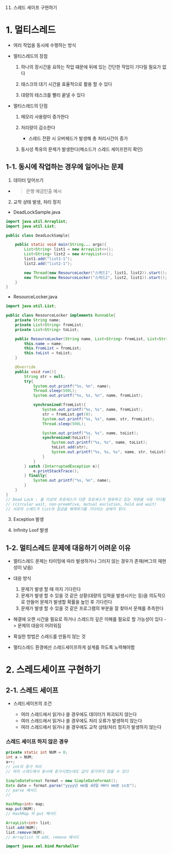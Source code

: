 11. 스레드 세이프 구현하기

# 1. 멀티스레드

-   여러 작업을 동시에 수행하는 방식

-   멀티스레드의 장점

    1. 하나의 장시간을 요하는 작업 떄문에 뒤에 있는 간단한 작업이 기다릴 필요가 없다

    2. 태스크의 대기 시간을 효율적으로 활용 할 수 있다

    3. 대량의 테스크를 빨리 끝낼 수 있다

-   멀티스레드의 단점

    1. 메모리 사용량이 증가한다

    2. 처리량이 감소한다

        - 스레드 전환 시 오버헤드가 발생해 총 처리시간이 증가

    3. 동시성 특유의 문제가 발생한다(메소드가 스레드 세이프한지 확인)

## 1-1. 동시에 작업하는 경우에 일어나는 문제

1. 데이터 덮어쓰기

-   > 은행 예금인출 예시

2. 교착 상태 발생, 처리 정지

-   DeadLockSample.java

```java
import java.util.Arraylist;
import java.util.List;

public class DeadLockSample{

    public static void main(String... args){
        List<String> list1 = new ArrayList<>();
        List<String> list2 = new ArrayList<>();
        list1.add("list1-1");
        list2.add("list2-1");

        new Thread(new ResourceLocker("스레드1", list1, list2)).start(); // list1에서 객체를 취득해 list2에 기록
        new Thread(new ResourceLocker("스레드2", list2, list1)).start(); // list2에서 객체를 취득해 list1에 기록
    }
}
```

-   ResourceLocker.java

```java
import java.util.List;

public class ResourceLocker implements Runnable{
    private String name;
    private List<String> fromList;
    private List<String> toList;

    public ResourceLocker(String name, List<String> fromList, List<String> toList){
        this.name = name;
        this.fromList = fromList;
        this.toList = toList;
    }

    @Override
    public void run(){
        String str = null;
        try{
            System.out.printf("%s, %n", name);
            Thread.sleep(500L);
            System.out.printf("%s, %s, %n", name, fromList);

            synchronized(fromList){
                System.out.printf("%s, %s", name, fromList);
                str = fromList.get(0);
                System.out.printf("%s, %s", name, str, fromList);
                Thread.sleep(500L);

                System.out.printf("%s, %s", name, toList);
                synchronized(toList){
                    System.out.printf("%s, %s", name, toList);
                    toList.add(str);
                    System.out.printf("%s, %s, %s", name, str, toList);
                }
            }
        } catch (InterruptedException e){
            e.printStackTrace();
        } finally{
            System.out.printf("%s, %n", name);
        }
    }
}
// Dead Lock : 둘 이상의 프로세스가 다른 프로세스가 점유하고 있는 자원을 서로 기다릴 때 무한 대기에 빠지는 상태
// (circular wait, non-preemtive, mutual exclution, hold and wait)
// 서로의 스레드가 list의 잠금을 해제하기를 기다리는 상태가 된다.
```

3. Exception 발생

4. Infinity Loof 발생

## 1-2. 멀티스레드 문제에 대응하기 어려운 이유

-   멀티스레드 문제는 타이밍에 따라 발생하거나 그러지 않는 경우가 존재(버그의 재현성이 낮음)

-   대응 방식

    1. 문제가 발생 할 때 까지 기다린다
    2. 문제가 발생 할 수 있을 것 같은 상황(대량의 입력을 발생시키는 등)을 의도적으로 만들어 문제가 발생할 확률을 높인 후 기다린다
    3. 문제가 발생 할 수 있을 것 같은 프로그램의 부분을 잘 찾아서 문제를 추측한다

-   해결에 오랜 시간을 필요로 하거나 스레드의 깊은 이해를 필요로 할 가능성이 있다 -> 문제의 대응이 어려워짐

-   확실한 방법은 스레드를 만들지 않는 것

-   멀티스레드 환경에선 스레드세이프하게 설계를 하도록 노력해야함

# 2. 스레드세이프 구현하기

## 2-1. 스레드 세이프

-   스레드세이프의 조건

    -   여러 스레드에서 읽거나 쓸 경우에도 데이터가 파괴되지 않는다
    -   여러 스레드에서 읽거나 쓸 경우에도 처리 오류가 발생하지 않는다
    -   여러 스레드에서 읽거나 쓸 경우에도 교착 상태/처리 정지가 발생하지 않는다

### 스레드 세이프 하지 않은 경우

```java
private static int NUM = 0;
int a = NUM;
a++;
// int의 증가 처리
// 여러 스레드에서 동시에 증가시켰는데도 값이 증가하지 않을 수 있다

SimpleDateFormat format = new SimpleDateFormat();
Date date = format.parse("yyyy년 mm월 dd일 HH시 mm분 ss초");
// parse 메서드
//

HashMap<int> map;
map.put(NUM);
// HashMap 의 put 메서드

ArrayList<int> list;
list.add(NUM);
list.remove(NUM);
// Arraylist 의 add, remove 메서드

import javax.xml.bind.Marshaller


```
